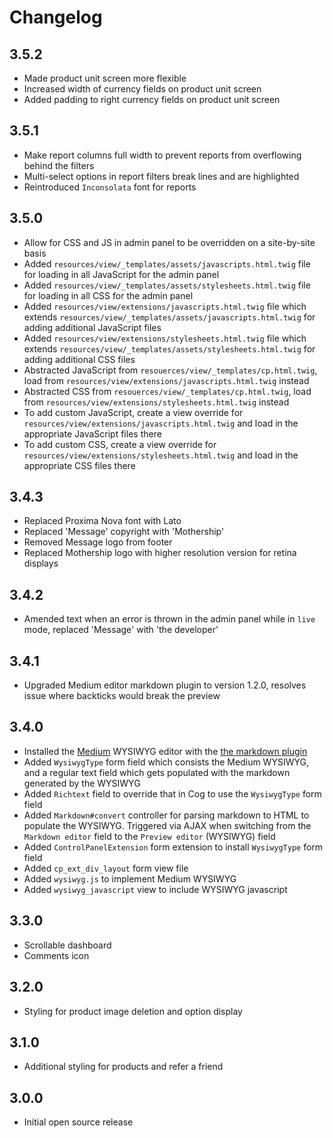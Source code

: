 # Changelog

## 3.5.2

- Made product unit screen more flexible
- Increased width of currency fields on product unit screen
- Added padding to right currency fields on product unit screen

## 3.5.1

- Make report columns full width to prevent reports from overflowing behind the filters
- Multi-select options in report filters break lines and are highlighted
- Reintroduced `Inconsolata` font for reports

## 3.5.0

- Allow for CSS and JS in admin panel to be overridden on a site-by-site basis
- Added `resources/view/_templates/assets/javascripts.html.twig` file for loading in all JavaScript for the admin panel
- Added `resources/view/_templates/assets/stylesheets.html.twig` file for loading in all CSS for the admin panel
- Added `resources/view/extensions/javascripts.html.twig` file which extends `resources/view/_templates/assets/javascripts.html.twig` for adding additional JavaScript files
- Added `resources/view/extensions/stylesheets.html.twig` file which extends `resources/view/_templates/assets/stylesheets.html.twig` for adding additional CSS files
- Abstracted JavaScript from `resouerces/view/_templates/cp.html.twig`, load from `resources/view/extensions/javascripts.html.twig` instead
- Abstracted CSS from `resouerces/view/_templates/cp.html.twig`, load from `resources/view/extensions/stylesheets.html.twig` instead
- To add custom JavaScript, create a view override for `resources/view/extensions/javascripts.html.twig` and load in the appropriate JavaScript files there
- To add custom CSS, create a view override for `resources/view/extensions/stylesheets.html.twig` and load in the appropriate CSS files there

## 3.4.3

- Replaced Proxima Nova font with Lato
- Replaced 'Message' copyright with 'Mothership'
- Removed Message logo from footer
- Replaced Mothership logo with higher resolution version for retina displays

## 3.4.2

- Amended text when an error is thrown in the admin panel while in `live` mode, replaced 'Message' with 'the developer'

## 3.4.1

- Upgraded Medium editor markdown plugin to version 1.2.0, resolves issue where backticks would break the preview

## 3.4.0

- Installed the <a href="https://github.com/daviferreira/medium-editor">Medium</a> WYSIWYG editor with the <a href="https://github.com/IonicaBizau/medium-editor-markdown">the markdown plugin</a>
- Added `WysiwygType` form field which consists the Medium WYSIWYG, and a regular text field which gets populated with the markdown generated by the WYSIWYG
- Added `Richtext` field to override that in Cog to use the `WysiwygType` form field
- Added `Markdown#convert` controller for parsing markdown to HTML to populate the WYSIWYG. Triggered via AJAX when switching from the `Markdown editor` field to the `Preview editor` (WYSIWYG) field
- Added `ControlPanelExtension` form extension to install `WysiwygType` form field
- Added `cp_ext_div_layout` form view file
- Added `wysiwyg.js` to implement Medium WYSIWYG
- Added `wysiwyg_javascript` view to include WYSIWYG javascript

## 3.3.0

- Scrollable dashboard
- Comments icon

## 3.2.0

- Styling for product image deletion and option display

## 3.1.0

- Additional styling for products and refer a friend

## 3.0.0

- Initial open source release
